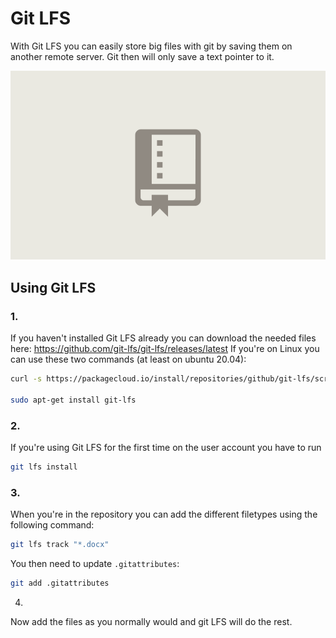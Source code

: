# Git LFS
With Git LFS you can easily store big files with git by saving them on another remote server. Git then will only save a text pointer to it.

![](./media/graphic.gif)

## Using Git LFS
### 1.
If you haven't installed Git LFS already you can download the needed files here: https://github.com/git-lfs/git-lfs/releases/latest 
If you're on Linux you can use these two commands (at least on ubuntu 20.04):
```bash
curl -s https://packagecloud.io/install/repositories/github/git-lfs/script.deb.sh | sudo bash

sudo apt-get install git-lfs
```
### 2.
If you're using Git LFS for the first time on the user account you have to run
``` bash
git lfs install
```
### 3.
When you're in the repository you can add the different filetypes using the following command:
```bash
git lfs track "*.docx"
```
You then need to update `.gitattributes`:
```bash
git add .gitattributes
```
4.
Now add the files as you normally would and git LFS will do the rest.